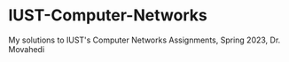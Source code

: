 # IUST-Computer-Networks
My solutions to IUST's Computer Networks Assignments, Spring 2023, Dr. Movahedi
